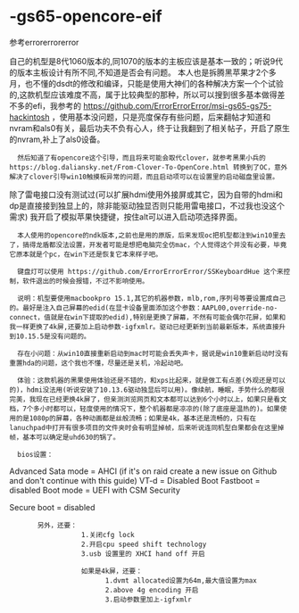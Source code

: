 # -gs65-opencore-eif
参考errorerrorerror


自己的机型是8代1060版本的,同1070的版本的主板应该是基本一致的；听说9代的版本主板设计有所不同,不知道是否会有问题。
      本人也是拆腾黑苹果才2个多月，也不懂的dsdt的修改和编译，只能是使用大神们的各种解决方案一个个试验的,这款机型应该难度不高，属于比较典型的那种，所以可以搜到很多基本做得差不多的efi，我参考的 https://github.com/ErrorErrorError/msi-gs65-gs75-hackintosh ，使用基本没问题，只是亮度保存有些问题，后来翻帖才知道和nvram和als0有关，最后功夫不负有心人，终于让我翻到了相关帖子，开启了原生的nvram,补上了als0设备。

      然后知道了有opencore这个引导，而且将来可能会取代clover，就参考黑果小兵的 https://blog.daliansky.net/From-Clover-To-OpenCore.html 转换到了OC，意外解决了clover引导win10触摸板异常的问题，而且启动项可以在设置里的启动磁盘里设置。
除了雷电接口没有测试过(可以扩展hdmi使用外接屏或其它，因为自带的hdmi和dp是直接接到独显上的，除非能驱动独显否则只能用雷电接口，不过我也没这个需求) 我开启了模拟苹果快捷键，按住alt可以进入启动项选择界面。

      本人使用的opencore的ndk版本,之前也是用的原版，后来发现oc把机型都注到win10里去了，搞得龙盾都没法设置，开发者可能是想把电脑完全仿mac，个人觉得这个并没有必要，毕竟它原本就是个pc，在win下还是恢复它本来样子吧。

      键盘灯可以使用 https://github.com/ErrorErrorError/SSKeyboardHue 这个来控制，软件退出的时候会报错，不过不影响使用。

      说明：机型要使用macbookpro 15.1,其它的机器参数，mlb,rom,序列号等要设置成自己的。最好是注入自己屏幕的edid(在显卡设备里面添加这个参数：AAPL00,override-no-connect，值就是在win下提取的edid),特别是更换了屏幕，不然有可能会偶尔花屏，如果和我一样更换了4k屏,还要加上启动参数-igfxmlr。驱动已经更新到当前最新版本，系统直接升到10.15.5是没有问题的。

      存在小问题：从win10直接重新启动到mac时可能会丢失声卡，据说是win10重新启动时没有重置hda的问题，这个我也不懂，尽量还是关机，冷起动吧。

      体验：这款机器的黑果使用体验还是不错的，和xps比起来，就是做工有点差(外观还是可以的)，hdmi没法用(听说安装了10.13.6驱动独显后可以用)。像续航，睡眠，手势什么的都很完美，我现在已经更换4k屏了，但亲测浏览网页和文本都可以达到6个小时以上，如果只是看文档，7个多小时都可以，轻度使用的情况下，整个机器都是凉凉的(除了底座是温热的)。如果使用的是1080p的屏幕，各种动画都是丝般流畅；如果是4k，基本还是流畅的，只有在lanuchpad中打开有很多项目的文件夹时会有明显掉帧，后来听说连同机型白果都会在这里掉帧，基本可以确定是uhd630的锅了。

      bios设置：         
Advanced
Sata mode = AHCI (if it's on raid create a new issue on Github and don't continue with this guide)
VT-d = Disabled
Boot
Fastboot = disabled
Boot mode = UEFI with CSM
Security

Secure boot = disabled


           另外，还要：
                      1.关闭cfg lock
                      2.开启cpu speed shift technology
                      3.usb 设置里的 XHCI hand off 开启 
                     
                      如果是4k屏，还要：
                            1.dvmt allocated设置为64m,最大值设置为max
                            2.above 4g encoding 开启 
                            3.启动参数里加上-igfxmlr
